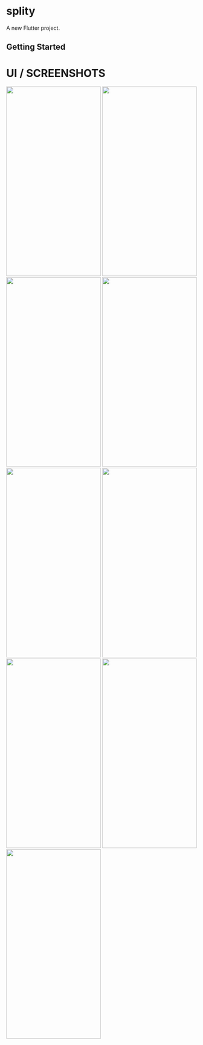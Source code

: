 # splity

A new Flutter project.

## Getting Started
# UI / SCREENSHOTS
<a href="url"><img src="https://user-images.githubusercontent.com/76595515/176007729-387932af-f6d0-4c0d-8bfe-8f76eeb885e3.png"  height="500" width="250" ></a>
<a href="url"><img src="https://user-images.githubusercontent.com/76595515/176007822-e04589ca-8a78-4441-a738-b220ed60b253.png"  height="500" width="250" ></a>
<a href="url"><img src="https://user-images.githubusercontent.com/76595515/176007862-14d987ab-7e50-4162-8c65-81aec79a17e8.png"  height="500" width="250" ></a>
<a href="url"><img src="https://user-images.githubusercontent.com/76595515/176007952-77675295-b4ab-4961-af2e-07f582475a6c.png"  height="500" width="250" ></a>
<a href="url"><img src="https://user-images.githubusercontent.com/76595515/176692159-4fee439f-120a-47e7-80da-48a459fbdca7.png"  height="500" width="250" ></a>
<a href="url"><img src="https://user-images.githubusercontent.com/76595515/176008134-9ebfe639-04f8-4c03-bae0-548c8b1d145d.png"  height="500" width="250" ></a>
<a href="url"><img src="https://user-images.githubusercontent.com/76595515/176693441-4f7f83f4-1abc-4541-b8c6-c59aaaba77d6.png"  height="500" width="250" ></a>
<a href="url"><img src="https://user-images.githubusercontent.com/76595515/176693531-3a0262f4-f047-4305-aaf3-d00bc9565712.png"  height="500" width="250" ></a>
<a href="url"><img src="https://user-images.githubusercontent.com/76595515/176693698-7ee91c07-20f2-4434-87dc-7f6cb902ef7e.png"  height="500" width="250" ></a>

